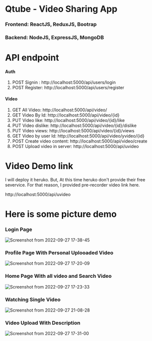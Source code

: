 # Qtube - Video Sharing App

### Frontend: ReactJS, ReduxJS, Bootrap
### Backend: NodeJS, ExpressJS, MongoDB


# API endpoint 

#### Auth
1. POST Signin : http://localhost:5000/api/users/login
2. POST Register: http://localhost:5000/api/users/register

#### Video
1. GET All Video: http://localhost:5000/api/video/
2. GET Video By Id: http://localhost:5000/api/video/{id}
3. PUT Video like: http://localhost:5000/api/video/{id}/like
4. PUT Video dislike: http://localhost:5000/api/video/{id}/dislike
5. PUT Video views: http://localhost:5000/api/video/{id}/views
6. GET Video by user Id: http://localhost:5000/api/video/yvideo/{id}
7. POST Create video content: http://localhost:5000/api/video/create
8. POST Upload video in server: http://localhost:5000/api/uvideo 

# Video Demo link
I will deploy it heruko. But, At this time heruko don't provide their free severvice. For that reason, I provided pre-recorder video link here.

http://localhost:5000/api/uvideo 

# Here is some picture demo
### Login Page
![Screenshot from 2022-09-27 17-38-45](https://user-images.githubusercontent.com/61968457/192516296-eca8b998-c3ea-4470-94e4-5a8849d72c7f.png)

### Profile Page With Personal Uplooaded Video
![Screenshot from 2022-09-27 17-20-09](https://user-images.githubusercontent.com/61968457/192516426-7674977c-f032-43fa-b405-5e0714a314d8.png)

### Home Page With all video and Search Video
![Screenshot from 2022-09-27 17-23-33](https://user-images.githubusercontent.com/61968457/192516689-30e8d34c-a7f7-4149-937b-46175df76822.png)

### Watching Single Video
![Screenshot from 2022-09-27 21-08-28](https://user-images.githubusercontent.com/61968457/192564661-0c906c56-3abf-467b-b8f3-5b6d073491a4.png)

### Video Upload With Description 
![Screenshot from 2022-09-27 17-31-00](https://user-images.githubusercontent.com/61968457/192517460-5a4a0fc2-ad1a-4e38-abc2-fd3a61f929c1.png)


